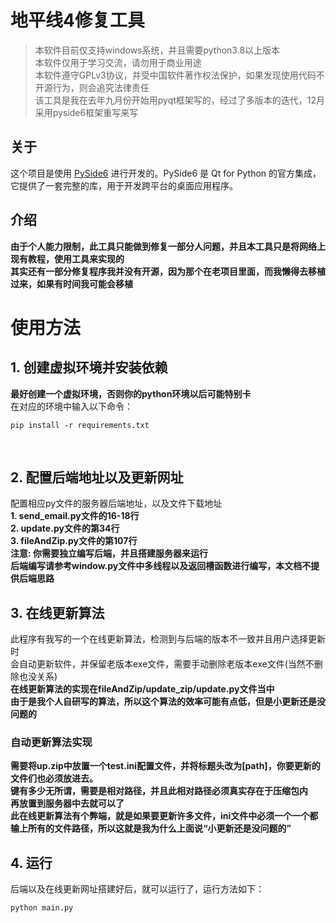 # **地平线4修复工具**
> 本软件目前仅支持windows系统，并且需要python3.8以上版本<br>
> 本软件仅用于学习交流，请勿用于商业用途<br>
> 本软件遵守GPLv3协议，并受中国软件著作权法保护，如果发现使用代码不开源行为，则会追究法律责任<br>
该工具是我在去年九月份开始用pyqt框架写的，经过了多版本的迭代，12月采用pyside6框架重写来写

## 关于

这个项目是使用 [PySide6](https://doc.qt.io/qtforpython/) 进行开发的。PySide6 是 Qt for Python 的官方集成，它提供了一套完整的库，用于开发跨平台的桌面应用程序。

## 介绍
**由于个人能力限制，此工具只能做到修复一部分人问题，并且本工具只是将网络上现有教程，使用工具来实现的**<br>
**其实还有一部分修复程序我并没有开源，因为那个在老项目里面，而我懒得去移植过来，如果有时间我可能会移植**
<br>


# **使用方法**
## 1. 创建虚拟环境并安装依赖
**最好创建一个虚拟环境，否则你的python环境以后可能特别卡**<br>
在对应的环境中输入以下命令：
```
pip install -r requirements.txt
```
<br>

## 2. 配置后端地址以及更新网址
配置相应py文件的服务器后端地址，以及文件下载地址<br>
**1. send_email.py文件的16-18行**<br>
**2. update.py文件的第34行**<br>
**3. fileAndZip.py文件的第107行**<br>
**注意: 你需要独立编写后端，并且搭建服务器来运行<br>后端编写请参考window.py文件中多线程以及返回槽函数进行编写，本文档不提供后端思路**<br>

## 3. 在线更新算法
此程序有我写的一个在线更新算法，检测到与后端的版本不一致并且用户选择更新时<br>
会自动更新软件，并保留老版本exe文件，需要手动删除老版本exe文件(当然不删除也没关系)<br>
**在线更新算法的实现在fileAndZip/update_zip/update.py文件当中**<br>
**由于是我个人自研写的算法，所以这个算法的效率可能有点低，但是小更新还是没问题的**<br>

### 自动更新算法实现
**需要将up.zip中放置一个test.ini配置文件，并将标题头改为[path]，你要更新的文件们也必须放进去。<br>键有多少无所谓，需要是相对路径，并且此相对路径必须真实存在于压缩包内**<br>
**再放置到服务器中去就可以了<br>**
**此在线更新算法有个弊端，就是如果要更新许多文件，ini文件中必须一个一个都输上所有的文件路径，所以这就是我为什么上面说“小更新还是没问题的”**

## 4. 运行
后端以及在线更新网址搭建好后，就可以运行了，运行方法如下：
```
python main.py
```
